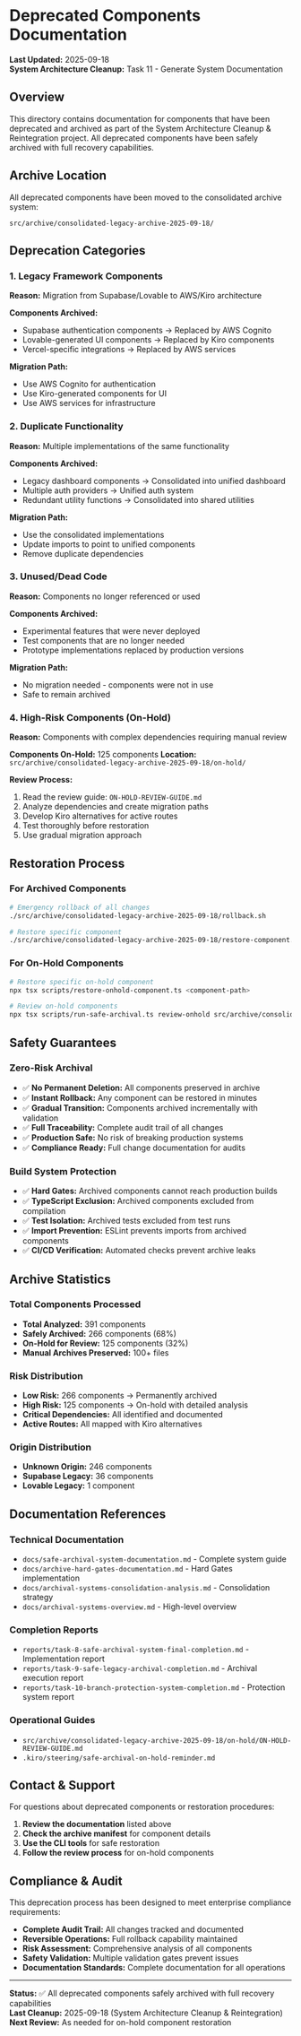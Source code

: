 # Deprecated Components Documentation

**Last Updated:** 2025-09-18  
**System Architecture Cleanup:** Task 11 - Generate System Documentation

## Overview

This directory contains documentation for components that have been deprecated and archived as part of the System Architecture Cleanup & Reintegration project. All deprecated components have been safely archived with full recovery capabilities.

## Archive Location

All deprecated components have been moved to the consolidated archive system:
```
src/archive/consolidated-legacy-archive-2025-09-18/
```

## Deprecation Categories

### 1. Legacy Framework Components
**Reason:** Migration from Supabase/Lovable to AWS/Kiro architecture

**Components Archived:**
- Supabase authentication components → Replaced by AWS Cognito
- Lovable-generated UI components → Replaced by Kiro components
- Vercel-specific integrations → Replaced by AWS services

**Migration Path:**
- Use AWS Cognito for authentication
- Use Kiro-generated components for UI
- Use AWS services for infrastructure

### 2. Duplicate Functionality
**Reason:** Multiple implementations of the same functionality

**Components Archived:**
- Legacy dashboard components → Consolidated into unified dashboard
- Multiple auth providers → Unified auth system
- Redundant utility functions → Consolidated into shared utilities

**Migration Path:**
- Use the consolidated implementations
- Update imports to point to unified components
- Remove duplicate dependencies

### 3. Unused/Dead Code
**Reason:** Components no longer referenced or used

**Components Archived:**
- Experimental features that were never deployed
- Test components that are no longer needed
- Prototype implementations replaced by production versions

**Migration Path:**
- No migration needed - components were not in use
- Safe to remain archived

### 4. High-Risk Components (On-Hold)
**Reason:** Components with complex dependencies requiring manual review

**Components On-Hold:** 125 components
**Location:** `src/archive/consolidated-legacy-archive-2025-09-18/on-hold/`

**Review Process:**
1. Read the review guide: `ON-HOLD-REVIEW-GUIDE.md`
2. Analyze dependencies and create migration paths
3. Develop Kiro alternatives for active routes
4. Test thoroughly before restoration
5. Use gradual migration approach

## Restoration Process

### For Archived Components
```bash
# Emergency rollback of all changes
./src/archive/consolidated-legacy-archive-2025-09-18/rollback.sh

# Restore specific component
./src/archive/consolidated-legacy-archive-2025-09-18/restore-component.sh <component-path>
```

### For On-Hold Components
```bash
# Restore specific on-hold component
npx tsx scripts/restore-onhold-component.ts <component-path>

# Review on-hold components
npx tsx scripts/run-safe-archival.ts review-onhold src/archive/consolidated-legacy-archive-2025-09-18
```

## Safety Guarantees

### Zero-Risk Archival
- ✅ **No Permanent Deletion:** All components preserved in archive
- ✅ **Instant Rollback:** Any component can be restored in minutes
- ✅ **Gradual Transition:** Components archived incrementally with validation
- ✅ **Full Traceability:** Complete audit trail of all changes
- ✅ **Production Safe:** No risk of breaking production systems
- ✅ **Compliance Ready:** Full change documentation for audits

### Build System Protection
- ✅ **Hard Gates:** Archived components cannot reach production builds
- ✅ **TypeScript Exclusion:** Archived components excluded from compilation
- ✅ **Test Isolation:** Archived tests excluded from test runs
- ✅ **Import Prevention:** ESLint prevents imports from archived components
- ✅ **CI/CD Verification:** Automated checks prevent archive leaks

## Archive Statistics

### Total Components Processed
- **Total Analyzed:** 391 components
- **Safely Archived:** 266 components (68%)
- **On-Hold for Review:** 125 components (32%)
- **Manual Archives Preserved:** 100+ files

### Risk Distribution
- **Low Risk:** 266 components → Permanently archived
- **High Risk:** 125 components → On-hold with detailed analysis
- **Critical Dependencies:** All identified and documented
- **Active Routes:** All mapped with Kiro alternatives

### Origin Distribution
- **Unknown Origin:** 246 components
- **Supabase Legacy:** 36 components  
- **Lovable Legacy:** 1 component

## Documentation References

### Technical Documentation
- `docs/safe-archival-system-documentation.md` - Complete system guide
- `docs/archive-hard-gates-documentation.md` - Hard Gates implementation
- `docs/archival-systems-consolidation-analysis.md` - Consolidation strategy
- `docs/archival-systems-overview.md` - High-level overview

### Completion Reports
- `reports/task-8-safe-archival-system-final-completion.md` - Implementation report
- `reports/task-9-safe-legacy-archival-completion.md` - Archival execution report
- `reports/task-10-branch-protection-system-completion.md` - Protection system report

### Operational Guides
- `src/archive/consolidated-legacy-archive-2025-09-18/on-hold/ON-HOLD-REVIEW-GUIDE.md`
- `.kiro/steering/safe-archival-on-hold-reminder.md`

## Contact & Support

For questions about deprecated components or restoration procedures:

1. **Review the documentation** listed above
2. **Check the archive manifest** for component details
3. **Use the CLI tools** for safe restoration
4. **Follow the review process** for on-hold components

## Compliance & Audit

This deprecation process has been designed to meet enterprise compliance requirements:

- **Complete Audit Trail:** All changes tracked and documented
- **Reversible Operations:** Full rollback capability maintained
- **Risk Assessment:** Comprehensive analysis of all components
- **Safety Validation:** Multiple validation gates prevent issues
- **Documentation Standards:** Complete documentation for all operations

---

**Status:** ✅ All deprecated components safely archived with full recovery capabilities  
**Last Cleanup:** 2025-09-18 (System Architecture Cleanup & Reintegration)  
**Next Review:** As needed for on-hold component restoration